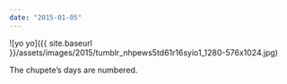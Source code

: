```yaml
---
date: "2015-01-05"
---
```


![yo yo]({{ site.baseurl }}/assets/images/2015/tumblr_nhpews5td61r16syio1_1280-576x1024.jpg)

The chupete’s days are numbered.
